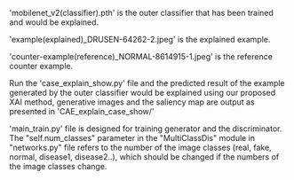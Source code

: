 'mobilenet_v2(classifier).pth' is the outer classifier that has been trained and would be explained.

'example(explained)_DRUSEN-64262-2.jpeg' is the explained example.

'counter-example(reference)_NORMAL-8614915-1.jpeg' is the reference counter example.

Run the 'case_explain_show.py' file and the predicted result of the example generated by the outer classifier
would be explained using our proposed XAI method, generative images and the saliency map are output as presented in 'CAE_explain_case_show/'

'main_train.py' file is designed for training generator and the discriminator.
The "self.num_classes" parameter in the "MultiClassDis" module in "networks.py" file refers to the number of the image classes (real, fake, normal, disease1, disease2..), which should be changed if the numbers of the image classes change.
